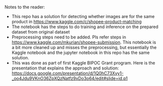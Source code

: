 Notes to the reader: 
- This repo has a solution for detecting whether images are for the same product in https://www.kaggle.com/c/shopee-product-matching 
- The notebook has the steps to do training and inference on the prepared dataset from original dataset
- Preprocessing steps need to be added. Pls refer steps in https://www.kaggle.com/mkurian/shopee-submission. This notebook is a bit more cleaned up and misses the preprocessing, but essentially the Kaggle notebook and the jupyter notebook in this repo has the same solution.
- This was done as part of first Kaggle BIPOC Grant program. Here is the presentation that explains the approach and solution: https://docs.google.com/presentation/d/1Q0hC73Xvy1-_oo4Jdu9VKnO36ZpXQzNatfz9xDo3o64/edit#slide=id.p1 


